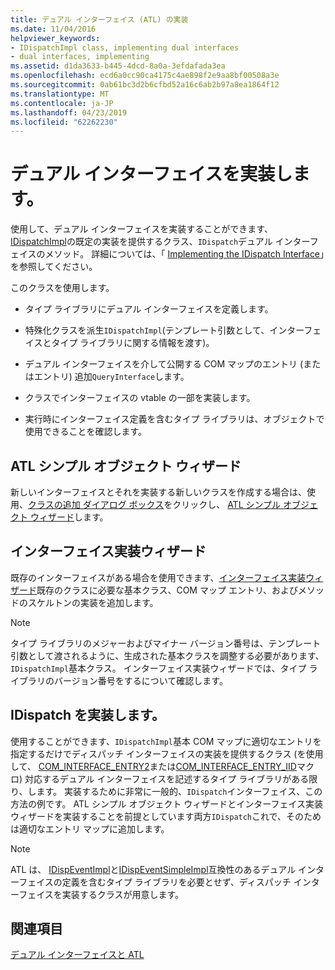 ```yaml
---
title: デュアル インターフェイス (ATL) の実装
ms.date: 11/04/2016
helpviewer_keywords:
- IDispatchImpl class, implementing dual interfaces
- dual interfaces, implementing
ms.assetid: d1da3633-b445-4dcd-8a0a-3efdafada3ea
ms.openlocfilehash: ecd6a0cc90ca4175c4ae898f2e9aa8bf00508a3e
ms.sourcegitcommit: 0ab61bc3d2b6cfbd52a16c6ab2b97a8ea1864f12
ms.translationtype: MT
ms.contentlocale: ja-JP
ms.lasthandoff: 04/23/2019
ms.locfileid: "62262230"
---
```

# <a name="implementing-a-dual-interface"></a>デュアル インターフェイスを実装します。

使用して、デュアル インターフェイスを実装することができます、 [IDispatchImpl](../atl/reference/idispatchimpl-class.md)の既定の実装を提供するクラス、`IDispatch`デュアル インターフェイスのメソッド。 詳細については、「 [Implementing the IDispatch Interface](/previous-versions/windows/desktop/automat/implementing-the-idispatch-interface)」を参照してください。

このクラスを使用します。

- タイプ ライブラリにデュアル インターフェイスを定義します。

- 特殊化クラスを派生`IDispatchImpl`(テンプレート引数として、インターフェイスとタイプ ライブラリに関する情報を渡す)。

- デュアル インターフェイスを介して公開する COM マップのエントリ (またはエントリ) 追加`QueryInterface`します。

- クラスでインターフェイスの vtable の一部を実装します。

- 実行時にインターフェイス定義を含むタイプ ライブラリは、オブジェクトで使用できることを確認します。

## <a name="atl-simple-object-wizard"></a>ATL シンプル オブジェクト ウィザード

新しいインターフェイスとそれを実装する新しいクラスを作成する場合は、使用、[クラスの追加 ダイアログ ボックス](../ide/add-class-dialog-box.md)をクリックし、 [ATL シンプル オブジェクト ウィザード](../atl/reference/atl-simple-object-wizard.md)します。

## <a name="implement-interface-wizard"></a>インターフェイス実装ウィザード

既存のインターフェイスがある場合を使用できます、[インターフェイス実装ウィザード](../atl/reference/adding-a-new-interface-in-an-atl-project.md)既存のクラスに必要な基本クラス、COM マップ エントリ、およびメソッドのスケルトンの実装を追加します。

> [!NOTE]
>  タイプ ライブラリのメジャーおよびマイナー バージョン番号は、テンプレート引数として渡されるように、生成された基本クラスを調整する必要があります、`IDispatchImpl`基本クラス。 インターフェイス実装ウィザードでは、タイプ ライブラリのバージョン番号をするについて確認します。

## <a name="implementing-idispatch"></a>IDispatch を実装します。

使用することができます、`IDispatchImpl`基本 COM マップに適切なエントリを指定するだけでディスパッチ インターフェイスの実装を提供するクラス (を使用して、 [COM_INTERFACE_ENTRY2](reference/com-interface-entry-macros.md#com_interface_entry2)または[COM_INTERFACE_ENTRY_IID](reference/com-interface-entry-macros.md#com_interface_entry_iid)マクロ) 対応するデュアル インターフェイスを記述するタイプ ライブラリがある限り、します。 実装するために非常に一般的、`IDispatch`インターフェイス、この方法の例です。 ATL シンプル オブジェクト ウィザードとインターフェイス実装ウィザードを実装することを前提としています両方`IDispatch`これで、そのためは適切なエントリ マップに追加します。

> [!NOTE]
>  ATL は、 [IDispEventImpl](../atl/reference/idispeventimpl-class.md)と[IDispEventSimpleImpl](../atl/reference/idispeventsimpleimpl-class.md)互換性のあるデュアル インターフェイスの定義を含むタイプ ライブラリを必要とせず、ディスパッチ インターフェイスを実装するクラスが用意します。

## <a name="see-also"></a>関連項目

[デュアル インターフェイスと ATL](../atl/dual-interfaces-and-atl.md)
